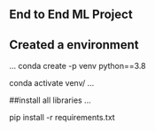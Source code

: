 ## End to End ML Project

## Created a environment
...
conda create -p venv python==3.8

conda activate venv/
...

##install all libraries
...

pip install -r requirements.txt